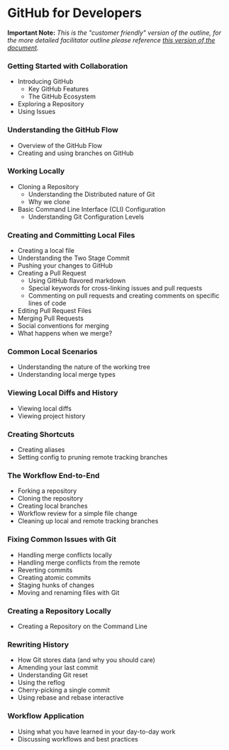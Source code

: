 # GitHub for Developers

**Important Note:** _This is the "customer friendly" version of the outline, for the more detailed facilitator outline please reference [this version of the document](https://github.com/github/training-manual/blob/caf087f4a5e3f77bfe49998097b48ca4fb3a4e80/class-outlines/GH-for-Developers-Outline.md)._

### Getting Started with Collaboration

- Introducing GitHub
  - Key GitHub Features
  - The GitHub Ecosystem
- Exploring a Repository
- Using Issues

### Understanding the GitHub Flow

- Overview of the GitHub Flow
- Creating and using branches on GitHub

### Working Locally

- Cloning a Repository
  - Understanding the Distributed nature of Git
  - Why we clone
- Basic Command Line Interface (CLI) Configuration
  - Understanding Git Configuration Levels

### Creating and Committing Local Files

- Creating a local file
- Understanding the Two Stage Commit
- Pushing your changes to GitHub
- Creating a Pull Request
  - Using GitHub flavored markdown
  - Special keywords for cross-linking issues and pull requests
  - Commenting on pull requests and creating comments on specific lines of code
- Editing Pull Request Files
- Merging Pull Requests
 - Social conventions for merging
 - What happens when we merge?

### Common Local Scenarios

- Understanding the nature of the working tree
- Understanding local merge types

### Viewing Local Diffs and History

- Viewing local diffs
- Viewing project history

### Creating Shortcuts

- Creating aliases
- Setting config to pruning remote tracking branches

### The Workflow End-to-End

- Forking a repository
- Cloning the repository
- Creating local branches
- Workflow review for a simple file change
- Cleaning up local and remote tracking branches

### Fixing Common Issues with Git

- Handling merge conflicts locally
- Handling merge conflicts from the remote
- Reverting commits
- Creating atomic commits
 - Staging hunks of changes
- Moving and renaming files with Git

### Creating a Repository Locally

- Creating a Repository on the Command Line

### Rewriting History

- How Git stores data (and why you should care)
- Amending your last commit
- Understanding Git reset
- Using the reflog
- Cherry-picking a single commit
- Using rebase and rebase interactive

### Workflow Application

- Using what you have learned in your day-to-day work
- Discussing workflows and best practices
